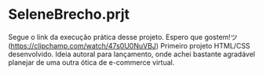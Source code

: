 # SeleneBrecho.prjt 
Segue o link da execução prática desse projeto. Espero que gostem!ツ (https://clipchamp.com/watch/47s0U0NuVBJ)
Primeiro projeto HTML/CSS desenvolvido. Ideia autoral para lançamento, onde achei bastante agradável planejar de uma outra ótica de e-commerce virtual.

